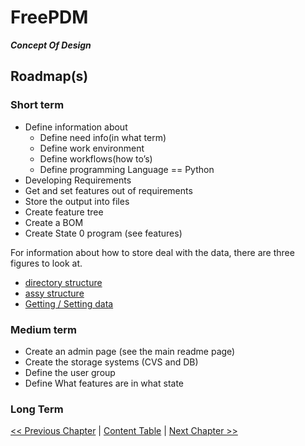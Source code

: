 # FreePDM
***Concept Of Design***

## Roadmap(s)

### Short term

- Define information about
  - Define need info(in what term)
  - Define work environment
  - Define workflows(how to’s)
  - Define programming Language == Python
- Developing Requirements
- Get and set features out of requirements
- Store the output into files
- Create feature tree
- Create a BOM
- Create State 0 program (see features)

For information about how to store deal with the data, there are three figures to look at.
- [directory structure](FreePDM_CoD-Figures/dir.png)
- [assy structure](FreePDM_CoD-Figures/assy.png)
- [Getting / Setting data](FreePDM_CoD-Figures/properties.png) 
### Medium term
- Create an admin page (see the main readme page)
- Create the storage systems (CVS and DB)
- Define the user group
- Define What features are in what state

### Long Term


[<< Previous Chapter](FreePDM_Requirements.md) | [Content Table](FreePDM_CoD.md) | [Next Chapter >>]()
